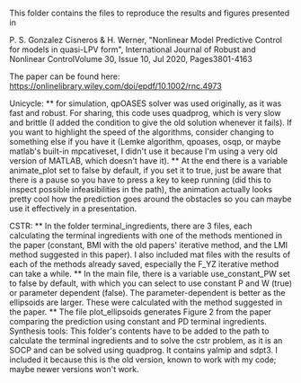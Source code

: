 This folder contains the files to reproduce the results and figures presented in

P. S. Gonzalez Cisneros & H. Werner, "Nonlinear Model Predictive Control for models in quasi-LPV form", International Journal of Robust and Nonlinear ControlVolume 30, Issue 10, Jul 2020, Pages3801-4163

The paper can be found here:
https://onlinelibrary.wiley.com/doi/epdf/10.1002/rnc.4973


Unicycle:
**	for simulation, qpOASES solver  was used originally, as it was fast and robust. For sharing, this code uses quadprog, which is very slow and brittle (I added the condition to give the old solution whenever it fails). If you want to highlight the speed of the algorithms, consider changing to something else if you have it (Lemke algorithm, qpoases, osqp, or maybe matlab's built-in mpcativeset, I didn't use it because I'm using a very old version of MATLAB, which doesn't have it).
**	At the end there is a variable animate_plot set to false by default, if you set it to true, just be aware that there is a pause so you have to press a key to keep running (did this to inspect possible infeasibilities in the path), the animation actually looks pretty cool how the prediction goes around the obstacles so you can maybe use it effectively in a presentation.


CSTR:
**	In the folder terminal_ingredients, there are 3 files, each calculating the terminal ingredients with one of the methods mentioned in the paper (constant, BMI with the old papers' iterative method, and the LMI method suggested in this paper). I also included mat files with the results of each of the methods already saved, especially the F_YZ iterative method can take a while.
** 	In the main file, there is a variable use_constant_PW set to false by default, with which you can select to use constant P and W (true) or parameter dependent (false). The parameter-dependent is better as the ellipsoids are larger. These were calculated with the method suggested in the paper.
**	The file plot_ellipsoids generates Figure 2 from the paper comparing the prediction using constant and PD terminal ingredients.
Synthesis tools:
This folder's contents have to be added to the path to calculate the terminal ingredients and to solve the cstr problem, as it is an SOCP and can be solved using quadprog. It contains yalmip and sdpt3. I included it because this is the old version, known to work with my code; maybe newer versions won't work.

